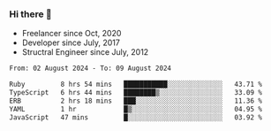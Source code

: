 ### Hi there 👋

- Freelancer since Oct, 2020
- Developer since July, 2017
- Structral Engineer since July, 2012

<!--START_SECTION:waka-->

```txt
From: 02 August 2024 - To: 09 August 2024

Ruby         8 hrs 54 mins   ███████████░░░░░░░░░░░░░░   43.71 %
TypeScript   6 hrs 44 mins   ████████▒░░░░░░░░░░░░░░░░   33.09 %
ERB          2 hrs 18 mins   ███░░░░░░░░░░░░░░░░░░░░░░   11.36 %
YAML         1 hr            █▒░░░░░░░░░░░░░░░░░░░░░░░   04.95 %
JavaScript   47 mins         █░░░░░░░░░░░░░░░░░░░░░░░░   03.92 %
```

<!--END_SECTION:waka-->
